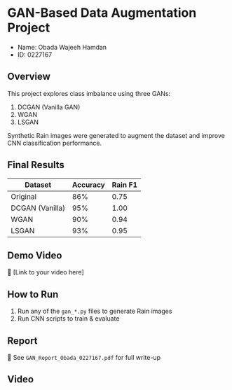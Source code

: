 # GAN-Based Data Augmentation Project
- Name: Obada Wajeeh Hamdan
- ID: 0227167

## Overview
This project explores class imbalance using three GANs:
1. DCGAN (Vanilla GAN)
2. WGAN
3. LSGAN

Synthetic Rain images were generated to augment the dataset and improve CNN classification performance.

## Final Results

| Dataset        | Accuracy | Rain F1 |
|----------------|----------|---------|
| Original       | 86%      | 0.75    |
| DCGAN (Vanilla)| 95%      | 1.00    |
| WGAN           | 90%      | 0.94    |
| LSGAN          | 93%      | 0.95    |

## Demo Video
🎥 [Link to your video here]

## How to Run
1. Run any of the `gan_*.py` files to generate Rain images
2. Run CNN scripts to train & evaluate

## Report
📄 See `GAN_Report_Obada_0227167.pdf` for full write-up

## Video
